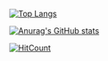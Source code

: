 [![Top Langs](https://github-readme-stats.vercel.app/api/top-langs/?username=Garden0728)](https://github.com/anuraghazra/github-readme-stats)

[![Anurag's GitHub stats](https://github-readme-stats.vercel.app/api?username=Garden0728)](https://github.com/anuraghazra/github-readme-stats)

[![HitCount](https://hits.dwyl.com/{Garden0728}/{project}.svg?style=flat-square)](http://hits.dwyl.com/{username}/{project})
